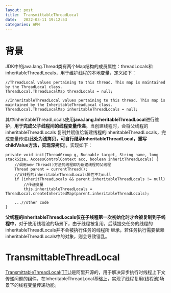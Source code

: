 ```yaml
---
layout: post
title:  TransmittableThreadLocal
date:   2022-03-11 19:12:53
categories: APM
---
```


# 背景

JDK中的java.lang.Thread类有两个Map结构的成员属性：threadLocals和inheritableThreadLocals，用于维护线程的本地变量，定义如下：

```
//ThreadLocal values pertaining to this thread. This map is maintained by the ThreadLocal class. 
ThreadLocal.ThreadLocalMap threadLocals = null;

//InheritableThreadLocal values pertaining to this thread. This map is maintained by the InheritableThreadLocal class.
ThreadLocal.ThreadLocalMap inheritableThreadLocals = null;
```

其中inheritableThreadLocals使用**java.lang.InheritableThreadLocal**进行维护，**用于完成父子线程间的线程变量传递**。当创建线程时，会将父线程的inheritableThreadLocals
复制并赋值给新建线程的inheritableThreadLocals，完成变量传递(**此处为浅拷贝，可自行继承InheritableThreadLocal，重写childValue方法，实现深拷贝**)，实现如下：

```
private void init(ThreadGroup g, Runnable target, String name, long stackSize, AccessControlContext acc, boolean inheritThreadLocals) {
    //调用new Thread()方法的线程即为新建线程的父线程   
    Thread parent = currentThread();
    //父线程的inheritableThreadLocals属性不为null
    if (inheritThreadLocals && parent.inheritableThreadLocals != null)
        //传递变量
        this.inheritableThreadLocals = ThreadLocal.createInheritedMap(parent.inheritableThreadLocals);
    
    ...//other code
}
```

**父线程的inheritableThreadLocals仅在子线程第一次初始化时才会被复制到子线程中**，对于使用线程池的场景下，由于线程被复用，后续提交任务的线程的inheritableThreadLocals并不会被执行任务的线程所
继承，若任务执行需要依赖inheritableThreadLocals中的对象，则会导致错乱。

# TransmittableThreadLocal

[TransmittableThreadLocal(TTL)](https://github.com/alibaba/transmittable-thread-local )是阿里开源的，用于解决异步执行时线程上下文传递问题的组件，在InheritableThreadLocal基础上，实现了线程复用(线程池)场景下的线程变量传递功能。











